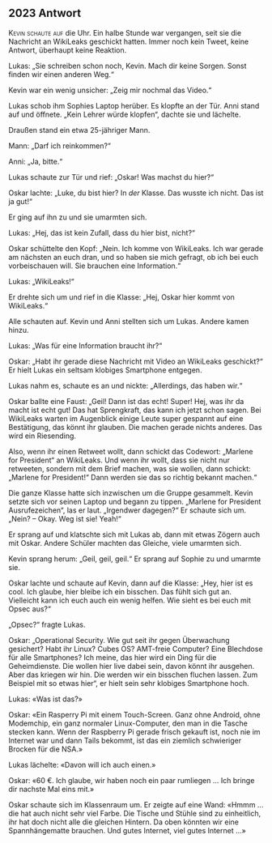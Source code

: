 ## **2023** Antwort 

<span style="font-variant:small-caps;">Kevin schaute auf</span> die Uhr.
Ein halbe Stunde war vergangen, seit sie die Nachricht an WikiLeaks geschickt hatten.
Immer noch kein Tweet, keine Antwort, überhaupt keine Reaktion.

Lukas: „Sie schreiben schon noch, Kevin.
Mach dir keine Sorgen.
Sonst finden wir einen anderen Weg.“

Kevin war ein wenig unsicher: „Zeig mir nochmal das Video.“

Lukas schob ihm Sophies Laptop herüber.
Es klopfte an der Tür.
Anni stand auf und öffnete.
„Kein Lehrer würde klopfen“, dachte sie und lächelte.

Draußen stand ein etwa 25-jähriger Mann.

Mann: „Darf ich reinkommen?“

Anni: „Ja, bitte.“

Lukas schaute zur Tür und rief: „Oskar!
Was machst du hier?“

Oskar lachte: „Luke, du bist hier?
In _der_ Klasse.
Das wusste ich nicht.
Das ist ja gut!“

Er ging auf ihn zu und sie umarmten sich.

Lukas: „Hej, das ist kein Zufall, dass du hier bist, nicht?“

Oskar schüttelte den Kopf: „Nein.
Ich komme von WikiLeaks.
Ich war gerade am nächsten an euch dran, und so haben sie mich gefragt, ob ich bei euch vorbeischauen will.
Sie brauchen eine Information.“

Lukas: „WikiLeaks!“

Er drehte sich um und rief in die Klasse: „Hej, Oskar hier kommt von WikiLeaks.“

Alle schauten auf.
Kevin und Anni stellten sich um Lukas.
Andere kamen hinzu.

Lukas: „Was für eine Information braucht ihr?“

Oskar: „Habt ihr gerade diese Nachricht mit Video an WikiLeaks geschickt?“
Er hielt Lukas ein seltsam klobiges Smartphone entgegen.

Lukas nahm es, schaute es an und nickte: „Allerdings, das haben wir.“

Oskar ballte eine Faust: „Geil!
Dann ist das echt!
Super!
Hej, was ihr da macht ist echt gut!
Das hat Sprengkraft, das kann ich jetzt schon sagen.
Bei WikiLeaks warten im Augenblick einige Leute super gespannt auf eine Bestätigung, das könnt ihr glauben.
Die machen gerade nichts anderes.
Das wird ein Riesending.

Also, wenn ihr einen Retweet wollt, dann schickt das Codewort: „Marlene for President“ an WikiLeaks.
Und wenn ihr wollt, dass sie nicht nur retweeten, sondern mit dem Brief machen, was sie wollen, dann schickt: „Marlene for President!“
Dann werden sie das so richtig bekannt machen.“

Die ganze Klasse hatte sich inzwischen um die Gruppe gesammelt.
Kevin setzte sich vor seinen Laptop und begann zu tippen. „Marlene for President Ausrufezeichen“, las er laut.
„Irgendwer dagegen?“ Er schaute sich um.
„Nein?
– Okay.
Weg ist sie!
Yeah!“

Er sprang auf und klatschte sich mit Lukas ab, dann mit etwas Zögern auch mit Oskar.
Andere Schüler machten das Gleiche, viele umarmten sich.

Kevin sprang herum: „Geil, geil, geil.“
Er sprang auf Sophie zu und umarmte sie.

Oskar lachte und schaute auf Kevin, dann auf die Klasse: „Hey, hier ist es cool.
Ich glaube, hier bleibe ich ein bisschen.
Das fühlt sich gut an.
Vielleicht kann ich euch auch ein wenig helfen.
Wie sieht es bei euch mit Opsec aus?“

„Opsec?“ fragte Lukas.

Oskar: „Operational Security.
Wie gut seit ihr gegen Überwachung gesichert?
Habt ihr Linux?
Cubes OS?
AMT-freie Computer?
Eine Blechdose für alle Smartphones?
Ich meine, das hier wird ein Ding für die Geheimdienste.
Die wollen hier live dabei sein, davon könnt ihr ausgehen.
Aber das kriegen wir hin.
Die werden wir ein bisschen fluchen lassen.
Zum Beispiel mit so etwas hier“, er hielt sein sehr klobiges Smartphone hoch.

Lukas: «Was ist das?»

Oskar: «Ein Rasperry Pi mit einem Touch-Screen.
Ganz ohne Android, ohne Modemchip, ein ganz normaler Linux-Computer, den man in die Tasche stecken kann.
Wenn der Raspberry Pi gerade frisch gekauft ist, noch nie im Internet war und dann Tails bekommt, ist das ein ziemlich schwieriger Brocken für die NSA.»

Lukas lächelte: «Davon will ich auch einen.»

Oskar: «60 €.
Ich glaube, wir haben noch ein paar rumliegen ...
Ich bringe dir nachste Mal eins mit.»

Oskar schaute sich im Klassenraum um.
Er zeigte auf eine Wand: «Hmmm ... 
die hat auch nicht sehr viel Farbe.
Die Tische und Stühle sind zu einheitlich, ihr hat doch nicht alle die gleichen Hintern.
Da oben könnten wir eine Spannhängematte brauchen.
Und gutes Internet, viel gutes Internet ...»

